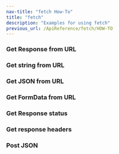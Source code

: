 ```yaml
---
nav-title: "fetch How-To"
title: "fetch"
description: "Examples for using fetch"
previous_url: /ApiReference/fetch/HOW-TO
---
```

### Get Response from URL
<snippet id='fetch-response'/>

### Get string from URL
<snippet id='fetch-string'/>

### Get JSON from URL
<snippet id='fetch-json'/>

### Get FormData from URL
<snippet id='fetch-formdata'/>

### Get Response status
<snippet id='fetch-status-response'/>

### Get response headers
<snippet id='fetch-headers-response'/>

### Post JSON
<snippet id='fetch-post-json'/>
